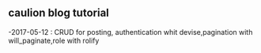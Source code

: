 ## caulion blog tutorial

-2017-05-12 : CRUD for posting, authentication whit devise,pagination with will_paginate,role with rolify